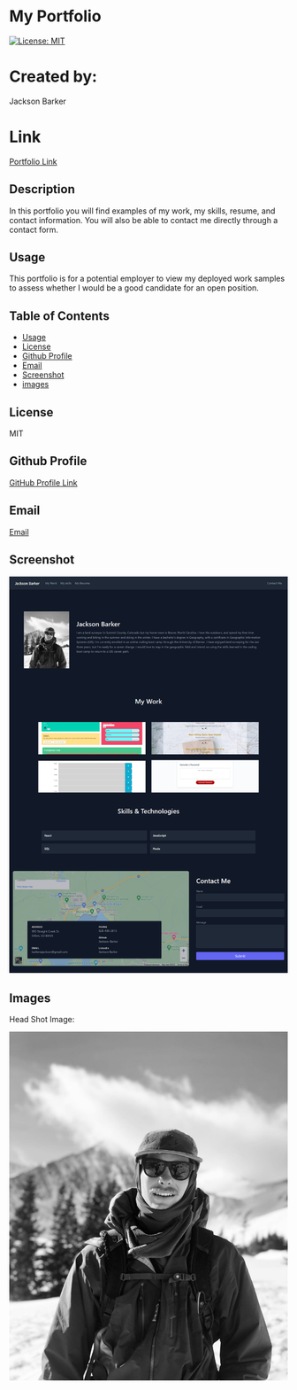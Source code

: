 # My Portfolio
 [![License: MIT](https://img.shields.io/badge/License-MIT-yellow.svg)](https://opensource.org/licenses/MIT)

# Created by:

Jackson Barker

# Link

<a href="https://musing-kilby-0c83f9.netlify.app/">Portfolio Link</a>

## Description
In this portfolio you will find examples of my work, my skills, resume, and contact information. You will also be able to contact me directly through a contact form.

## Usage

This portfolio is for a potential employer to view my deployed work samples to assess whether I would be a good candidate for an open position.

## Table of Contents

- [Usage](##Usage)
- [License](#license)
- [Github Profile](#github)
- [Email](#Email)
- [Screenshot](#screenshot)
- [images](#Images)

## License
MIT

## Github Profile
 
<a href="https://github.com/Jackson-Barker">GitHub Profile Link</a> 

## Email 

<a href="mailto:barkerwjackson@gmail.com">Email</a>

## Screenshot

![Portfolio Screen Shot](./src/images/portfolioss.png)

## Images

Head Shot Image:

![Header Image](./src/images/profilepic.jpg)








